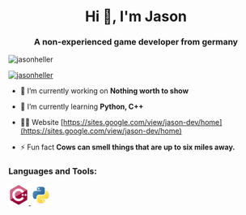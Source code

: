 <h1 align="center">Hi 👋, I'm Jason</h1>
<h3 align="center">A non-experienced game developer from germany</h3>

<p align="left"> <img src="https://komarev.com/ghpvc/?username=jasonheller&label=Views&color=0e75b6&style=flat" alt="jasonheller" /> </p>

<p align="left"> <a href="https://github.com/ryo-ma/github-profile-trophy"><img src="https://github-profile-trophy.vercel.app/?username=jasonheller" alt="jasonheller" /></a> </p>

- 🔭 I’m currently working on **Nothing worth to show**

- 🌱 I’m currently learning **Python, C++**

- 👨‍💻 Website [https://sites.google.com/view/jason-dev/home](https://sites.google.com/view/jason-dev/home)

- ⚡ Fun fact **Cows can smell things that are up to six miles away.**

<p align="left">
</p>

<h3 align="left">Languages and Tools:</h3>
<p align="left"> <a href="https://www.w3schools.com/cpp/" target="_blank" rel="noreferrer"> <img src="https://raw.githubusercontent.com/devicons/devicon/master/icons/cplusplus/cplusplus-original.svg" alt="cplusplus" width="40" height="40"/> </a> <a href="https://www.python.org" target="_blank" rel="noreferrer"> <img src="https://raw.githubusercontent.com/devicons/devicon/master/icons/python/python-original.svg" alt="python" width="40" height="40"/> </a> </p>

